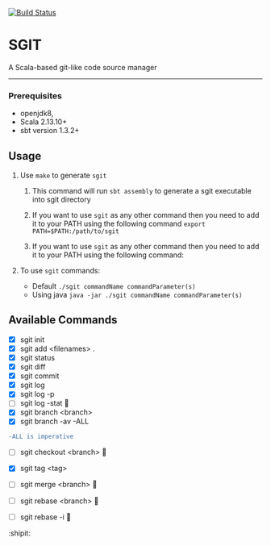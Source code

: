 [![Build Status](https://travis-ci.com/deltonvaz/sgit.svg?branch=master)](https://travis-ci.com/deltonvaz/sgit)

# SGIT

A Scala-based git-like code source manager

---

### Prerequisites

* openjdk8, 
* Scala 2.13.10+
* sbt version 1.3.2+

## Usage

1. Use `make` to generate `sgit` 
    1. This command will run `sbt assembly` to generate a sgit executable into sgit directory
    
    2. If you want to use `sgit` as any other command then you need to add it to your PATH using the following command `export PATH=$PATH:/path/to/sgit`
        
    3. If you want to use `sgit` as any other command then you need to add it to your PATH using the following command:

2. To use `sgit` commands:

    - Default `./sgit commandName commandParameter(s)`
    - Using java `java -jar ./sgit commandName commandParameter(s)`


## Available Commands

 - [x] sgit init
 - [x] sgit add \<filenames> .
 - [x] sgit status
 - [x] sgit diff
 - [x] sgit commit
 - [x] sgit log
 - [x] sgit log -p
 - [ ] sgit log -stat :construction_worker:
 - [x] sgit branch  \<branch>
 - [x] sgit branch -av -ALL
  ```diff
  -ALL is imperative
  ```
 - [ ] sgit checkout <branch\> :construction_worker:
 - [x] sgit tag <tag\> 
 - [ ] sgit merge <branch\> :construction_worker:
 - [ ] sgit rebase <branch\> :construction_worker:
 - [ ] sgit rebase -i :construction_worker:
 
 
:shipit:


